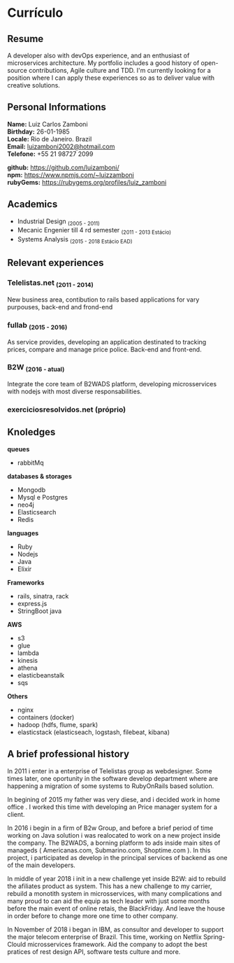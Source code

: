 Currículo
===

## Resume
A developer also with devOps experience, and an enthusiast of microservices architecture. My portfolio includes a good history of open-source contributions, 
Agile culture and TDD. I'm currently looking for a position where I can apply these experiences so as to deliver value with creative solutions.



## Personal Informations

**Name:** Luiz Carlos Zamboni  
**Birthday:** 26-01-1985  
**Locale:** Rio de Janeiro. Brazil  
**Email:** luizamboni2002@hotmail.com  
**Telefone:** +55 21 98727 2099

**github:** https://github.com/luizamboni/  
**npm:** https://www.npmjs.com/~luizzamboni  
**rubyGems:** https://rubygems.org/profiles/luiz_zamboni  

## Academics

  - Industrial Design <sub> (2005 - 2011)</sub>
  - Mecanic Engenier till 4 rd semester <sub> (2011 - 2013 Estácio)</sub>
  - Systems Analysis <sub> (2015 - 2018 Estácio EAD)</sub>

## Relevant experiences

### Telelistas.net <sub>(2011 - 2014)</sub>  
 New business area, contibution to rails based applications for vary purpouses, back-end and frond-end

### fullab <sub>(2015 - 2016)</sub>  
  As service provides, developing an application destinated to tracking prices, compare and manage price police. Back-end and front-end.

### B2W <sub>(2016 - atual)</sub>  
  Integrate the core team of B2WADS platform, developing microsservices with nodejs with most diverse responsabilities.

### exerciciosresolvidos.net (próprio)

## Knoledges

**queues**
  - rabbitMq


**databases & storages**

  - Mongodb
  - Mysql e Postgres
  - neo4j
  - Elasticsearch
  - Redis

**languages**
  
  - Ruby
  - Nodejs
  - Java
  - Elixir

**Frameworks**

  - rails, sinatra, rack
  - express.js
  - StringBoot java

**AWS**

  - s3
  - glue
  - lambda
  - kinesis
  - athena
  - elasticbeanstalk
  - sqs

**Others**

  - nginx
  - containers (docker)
  - hadoop (hdfs, flume, spark)
  - elasticstack (elasticseach, logstash, filebeat, kibana)

## A brief professional history

In 2011 i enter in a enterprise of Telelistas group as webdesigner.
Some times later, one oportunity in
the software develop department where 
are happening a migration of some systems to RubyOnRails based solution.

In begining of 2015 my father was very diese, and i decided work in home office
. I worked this time with developing an  Price manager system for a client.


In 2016 i begin in a firm of B2w Group,
and before a brief period of time working on Java solution i was realocated
to work on a new project inside the company. The B2WADS, a borning platform
to ads inside main sites of manageds (
  Americanas.com, Submarino.com, Shoptime.com
). In this project, i participated as develop in the principal services of backend as one of the main developers.

In middle of year 2018 i init in a new challenge yet inside B2W: aid to rebuild the afiliates product as system.
This has a new challenge to my carrier, rebuild a monotith system in microsservices, with many complications
and many proud to can aid the equip as 
tech leader with just some months before the main event of online retais, the BlackFriday. And leave the house in order before to change more one time to other company.

In November of 2018 i began in IBM, as consultor and developer to support the major telecom enterprise of Brazil.
This time, working on Netflix Spring-Clould microsservices framework.
Aid the company to adopt the best pratices of rest design API, software tests culture and more.